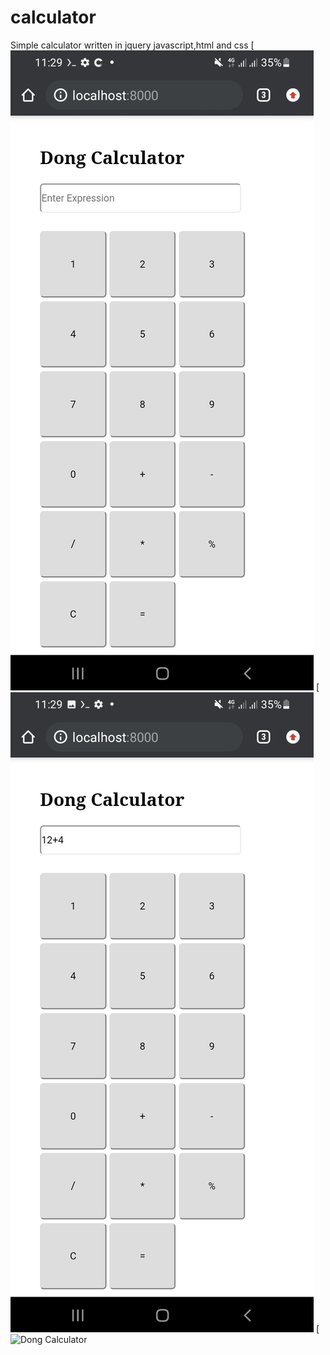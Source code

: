 # calculator
Simple calculator written in jquery javascript,html and css
[![Dong Calculator](Screenshot_20211021-232946_Chrome.jpg)
[![Dong Calculator](Screenshot_20211021-232955_Chrome.jpg)
[![Dong Calculator]()
